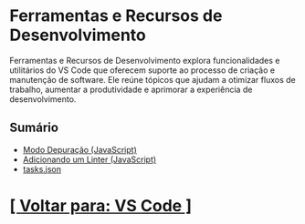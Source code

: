 # Ferramentas e Recursos de Desenvolvimento

Ferramentas e Recursos de Desenvolvimento explora funcionalidades e utilitários do VS Code que oferecem suporte ao processo de criação e manutenção de software. Ele reúne tópicos que ajudam a otimizar fluxos de trabalho, aumentar a produtividade e aprimorar a experiência de desenvolvimento.

## Sumário

- [Modo Depuração (JavaScript)](./2-modo-depuração-javascript.md)
- [Adicionando um Linter (JavaScript)](./3-adicionando-linter-javascript.md)
- [tasks.json](./4-tasks-json.md)

# [[ Voltar para: VS Code ]](../vs-code.md)
